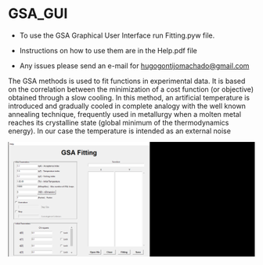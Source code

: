 # GSA_GUI

- To use the GSA Graphical User Interface run Fitting.pyw file.

- Instructions on how to use them are in the Help.pdf file

- Any issues please send an e-mail for hugogontijomachado@gmail.com

The GSA methods is used to fit functions in experimental data.
It is based on the correlation between the minimization of a cost function (or objective) obtained through a slow cooling.
In this method, an artificial temperature is introduced and gradually cooled in complete analogy with the well known annealing technique, frequently used in metallurgy when a molten metal reaches its crystalline state (global minimum of the thermodynamics energy).
In our case the temperature is intended as an external noise

<img src="/doc/gsaGui.gif?raw=true" align="center">

